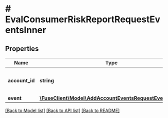 # # EvalConsumerRiskReportRequestEventsInner

## Properties

Name | Type | Description | Notes
------------ | ------------- | ------------- | -------------
**account_id** | **string** | The id of the account that event belongs to |
**event** | [**\FuseClient\Model\AddAccountEventsRequestEventsInner**](AddAccountEventsRequestEventsInner.md) |  |

[[Back to Model list]](../../README.md#models) [[Back to API list]](../../README.md#endpoints) [[Back to README]](../../README.md)
